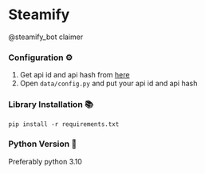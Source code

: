 # Steamify

@steamify_bot claimer

### Configuration ⚙️

1. Get api id and api hash from [here](https://my.telegram.org/auth "here")
2. Open `data/config.py` and put your api id and api hash

### Library Installation 📚

`pip install -r requirements.txt`

### Python Version 🐍

Preferably python 3.10
